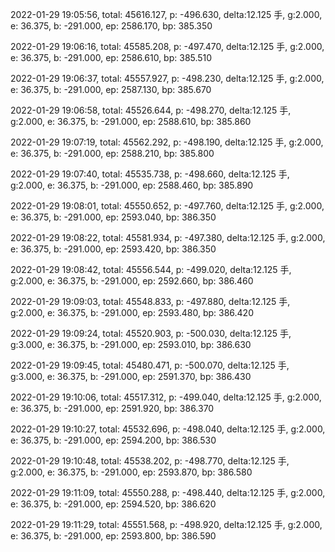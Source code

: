 2022-01-29 19:05:56, total: 45616.127, p: -496.630, delta:12.125 手, g:2.000, e: 36.375, b: -291.000, ep: 2586.170, bp: 385.350

2022-01-29 19:06:16, total: 45585.208, p: -497.470, delta:12.125 手, g:2.000, e: 36.375, b: -291.000, ep: 2586.610, bp: 385.510

2022-01-29 19:06:37, total: 45557.927, p: -498.230, delta:12.125 手, g:2.000, e: 36.375, b: -291.000, ep: 2587.130, bp: 385.670

2022-01-29 19:06:58, total: 45526.644, p: -498.270, delta:12.125 手, g:2.000, e: 36.375, b: -291.000, ep: 2588.610, bp: 385.860

2022-01-29 19:07:19, total: 45562.292, p: -498.190, delta:12.125 手, g:2.000, e: 36.375, b: -291.000, ep: 2588.210, bp: 385.800

2022-01-29 19:07:40, total: 45535.738, p: -498.660, delta:12.125 手, g:2.000, e: 36.375, b: -291.000, ep: 2588.460, bp: 385.890

2022-01-29 19:08:01, total: 45550.652, p: -497.760, delta:12.125 手, g:2.000, e: 36.375, b: -291.000, ep: 2593.040, bp: 386.350

2022-01-29 19:08:22, total: 45581.934, p: -497.380, delta:12.125 手, g:2.000, e: 36.375, b: -291.000, ep: 2593.420, bp: 386.350

2022-01-29 19:08:42, total: 45556.544, p: -499.020, delta:12.125 手, g:2.000, e: 36.375, b: -291.000, ep: 2592.660, bp: 386.460

2022-01-29 19:09:03, total: 45548.833, p: -497.880, delta:12.125 手, g:2.000, e: 36.375, b: -291.000, ep: 2593.480, bp: 386.420

2022-01-29 19:09:24, total: 45520.903, p: -500.030, delta:12.125 手, g:3.000, e: 36.375, b: -291.000, ep: 2593.010, bp: 386.630

2022-01-29 19:09:45, total: 45480.471, p: -500.070, delta:12.125 手, g:3.000, e: 36.375, b: -291.000, ep: 2591.370, bp: 386.430

2022-01-29 19:10:06, total: 45517.312, p: -499.040, delta:12.125 手, g:2.000, e: 36.375, b: -291.000, ep: 2591.920, bp: 386.370

2022-01-29 19:10:27, total: 45532.696, p: -498.040, delta:12.125 手, g:2.000, e: 36.375, b: -291.000, ep: 2594.200, bp: 386.530

2022-01-29 19:10:48, total: 45538.202, p: -498.770, delta:12.125 手, g:2.000, e: 36.375, b: -291.000, ep: 2593.870, bp: 386.580

2022-01-29 19:11:09, total: 45550.288, p: -498.440, delta:12.125 手, g:2.000, e: 36.375, b: -291.000, ep: 2594.520, bp: 386.620

2022-01-29 19:11:29, total: 45551.568, p: -498.920, delta:12.125 手, g:2.000, e: 36.375, b: -291.000, ep: 2593.800, bp: 386.590